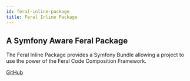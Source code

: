 ```yaml
---
id: feral-inline-package
title: Feral Inline Package
---
```


## A Symfony Aware Feral Package

The Feral Inline Package provides a Symfony Bundle allowing a project to use
the power of the Feral Code Composition Framework. 

[GitHub](https://github.com/cybermantix/feral-inline)